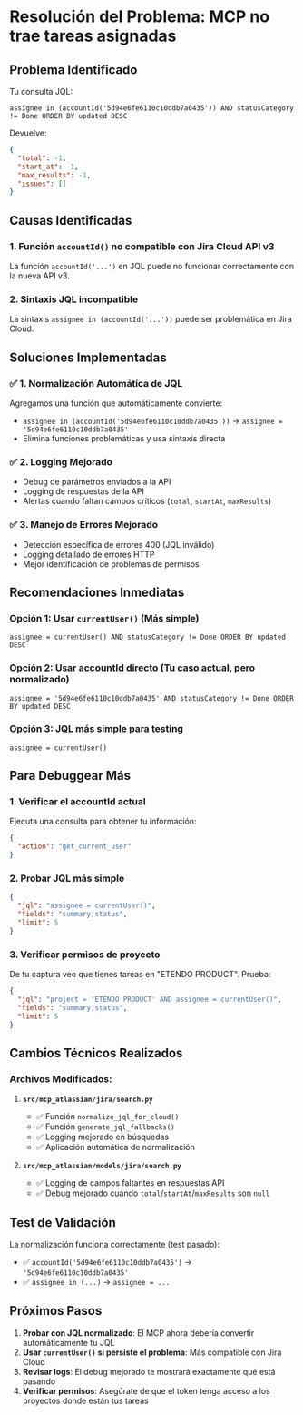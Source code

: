 # Resolución del Problema: MCP no trae tareas asignadas

## Problema Identificado
Tu consulta JQL:
```jql
assignee in (accountId('5d94e6fe6110c10ddb7a0435')) AND statusCategory != Done ORDER BY updated DESC
```

Devuelve:
```json
{
  "total": -1,
  "start_at": -1,
  "max_results": -1,
  "issues": []
}
```

## Causas Identificadas

### 1. **Función `accountId()` no compatible con Jira Cloud API v3**
La función `accountId('...')` en JQL puede no funcionar correctamente con la nueva API v3.

### 2. **Sintaxis JQL incompatible**
La sintaxis `assignee in (accountId('...'))` puede ser problemática en Jira Cloud.

## Soluciones Implementadas

### ✅ **1. Normalización Automática de JQL**
Agregamos una función que automáticamente convierte:
- `assignee in (accountId('5d94e6fe6110c10ddb7a0435'))` → `assignee = '5d94e6fe6110c10ddb7a0435'`
- Elimina funciones problemáticas y usa sintaxis directa

### ✅ **2. Logging Mejorado**
- Debug de parámetros enviados a la API
- Logging de respuestas de la API
- Alertas cuando faltan campos críticos (`total`, `startAt`, `maxResults`)

### ✅ **3. Manejo de Errores Mejorado**
- Detección específica de errores 400 (JQL inválido)
- Logging detallado de errores HTTP
- Mejor identificación de problemas de permisos

## Recomendaciones Inmediatas

### **Opción 1: Usar `currentUser()` (Más simple)**
```jql
assignee = currentUser() AND statusCategory != Done ORDER BY updated DESC
```

### **Opción 2: Usar accountId directo (Tu caso actual, pero normalizado)**
```jql
assignee = '5d94e6fe6110c10ddb7a0435' AND statusCategory != Done ORDER BY updated DESC
```

### **Opción 3: JQL más simple para testing**
```jql
assignee = currentUser()
```

## Para Debuggear Más

### 1. **Verificar el accountId actual**
Ejecuta una consulta para obtener tu información:
```json
{
  "action": "get_current_user"
}
```

### 2. **Probar JQL más simple**
```json
{
  "jql": "assignee = currentUser()",
  "fields": "summary,status",
  "limit": 5
}
```

### 3. **Verificar permisos de proyecto**
De tu captura veo que tienes tareas en "ETENDO PRODUCT". Prueba:
```json
{
  "jql": "project = 'ETENDO PRODUCT' AND assignee = currentUser()",
  "fields": "summary,status",
  "limit": 5
}
```

## Cambios Técnicos Realizados

### Archivos Modificados:
1. **`src/mcp_atlassian/jira/search.py`**
   - ✅ Función `normalize_jql_for_cloud()`
   - ✅ Función `generate_jql_fallbacks()`
   - ✅ Logging mejorado en búsquedas
   - ✅ Aplicación automática de normalización

2. **`src/mcp_atlassian/models/jira/search.py`**
   - ✅ Logging de campos faltantes en respuestas API
   - ✅ Debug mejorado cuando `total`/`startAt`/`maxResults` son `null`

## Test de Validación
La normalización funciona correctamente (test pasado):
- ✅ `accountId('5d94e6fe6110c10ddb7a0435')` → `'5d94e6fe6110c10ddb7a0435'`
- ✅ `assignee in (...)` → `assignee = ...`

## Próximos Pasos
1. **Probar con JQL normalizado**: El MCP ahora debería convertir automáticamente tu JQL
2. **Usar `currentUser()` si persiste el problema**: Más compatible con Jira Cloud
3. **Revisar logs**: El debug mejorado te mostrará exactamente qué está pasando
4. **Verificar permisos**: Asegúrate de que el token tenga acceso a los proyectos donde están tus tareas

